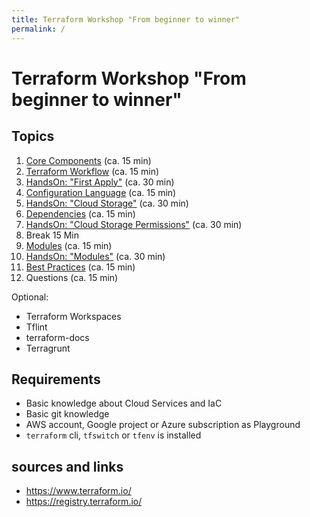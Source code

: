 ```yaml
---
title: Terraform Workshop "From beginner to winner"
permalink: /
---
```


# Terraform Workshop "From beginner to winner"

## Topics

1. [Core Components](components.markdown) (ca. 15 min)
2. [Terraform Workflow](workflow.markdown) (ca. 15 min)
3. [HandsOn: "First Apply"](handson1.markdown) (ca. 30 min)
4. [Configuration Language](language.markdown) (ca. 15 min)
5. [HandsOn: "Cloud Storage"](handson2.markdown) (ca. 30 min)
6. [Dependencies](dependencies.markdown) (ca. 15 min)
7. [HandsOn: "Cloud Storage Permissions"](handson3.markdown) (ca. 30 min)
8. Break 15 Min
9. [Modules](modules.markdown) (ca. 15 min)
10. [HandsOn: "Modules"](handson4.markdown) (ca. 30 min)
11. [Best Practices](best-practices.markdown) (ca. 15 min)
12. Questions (ca. 15 min)

Optional:

- Terraform Workspaces
- Tflint
- terraform-docs
- Terragrunt

## Requirements

- Basic knowledge about Cloud Services and IaC
- Basic git knowledge
- AWS account, Google project or Azure subscription as Playground
- `terraform` cli, `tfswitch` or  `tfenv` is installed

## sources and links

- <https://www.terraform.io/>
- <https://registry.terraform.io/>
